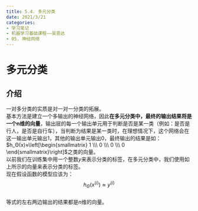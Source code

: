 ```yaml
---
title: 5.4. 多元分类
date: 2021/3/21
categories: 
- 学习笔记
- 机器学习基础课程——吴恩达
- 05. 神经网络
---
```

# 多元分类
## 介绍
一对多分类的实质是对一对一分类的拓展。  
基本方法是建立一个多输出的神经网络，因此**在多元分类中，最终的输出结果将是一个n维的向量**，输出层的每一个输出单元用于判断是否是某一类（例如：是否是行人，是否是自行车），当判断为结果是某一类时，在理想情况下，这个网络会在这一输出单元输出1，其他的输出单元输出0，最终输出的结果是如：$h_Θ(x)≈\left[\begin{smallmatrix} 1 \\\ 0 \\\ 0 \\\ 0 \end{smallmatrix}\right]$之类的向量。  
以前我们在训练集中用一个整数$y$来表示分类的标签，在多元分类中，我们使用如上所示的向量来表示分类的标签。  
现在假设函数的模型应该为：
$$h_Θ(x^{(i)})≈y^{(i)}$$  
等式的左右两边输出的结果都是$n$维的向量。
